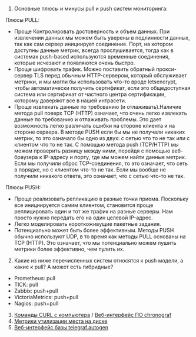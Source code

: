 1. Основные плюсы и минусы pull и push систем мониторинга: 

Плюсы PULL: 
 - Проще Контролировать достоверность и объем данных. При извлечении данных мы можем быть уверены в подлинности данных, так как сам сервер инициирует соединение. Порт, на котором доступны данные метрик, всегда прослушивается, тогда как в системах push-based используются временные соединения, которые исчезают и появляются очень быстро.
 - Проще шифровать трафик. Можно поставить обратный прокси-сервер TLS перед обычным HTTP-сервером, который обслуживает метрики, и мы могли бы использовать что-то вроде letsencrypt, чтобы автоматически получить сертификат, если это общедоступная система или сертификат от частного центра сертификации, которому доверяют все в нашей интрасети.
 - Проще извлекать данные по требованию (и отлаживать).Наличие метода pull поверх TCP (HTTP) означает, что очень легко извлекать данные по требованию и отлаживать проблемы. Это дает возможность легко различать ошибки на стороне клиента и на стороне сервера. В методе PUSH если бы мы не получали никаких метрик, то это означало бы одно из двух: с сетью что то не так или с клиентом что то не так. С помощью метода push (TCP/HTTP) мы можем проверить разницу между ними, перейдя с помощью веб-браузера к IP-адресу и порту, где мы можем найти данные метрик. Если мы получили сброс TCP-соединения, то это означает, что сеть в порядке, но с клиентом что-то не так. Если мы вообще не получили никакого ответа, это означает, что с сетью что-то не так.

Плюсы PUSH: 
 - Проще реализовать репликацию в разные точки приема. Поскольку все инициируется самим клиентом, становится проще реплицировать один и тот же трафик на разные серверы. Нам просто нужно передать его на один целевой IP-адрес.
 - Легко моделировать короткоживущие пакетные задания. 
 - Потенциально может быть более эффективным. Методы PUSH обычно используют UDP, в то время как методы PULL основаны на TCP (HTTP). Это означает, что мы потенциально можем пушить метрики более эффективно, чем пулить их.
2. Какие из ниже перечисленных систем относятся к push модели, а какие к pull? А может есть гибридные? 
 - Prometheus: pull
 - TICK: pull
 - Zabbix: push+pull
 - VictoriaMetrics: push+pull
 - Nagios: push+pull
3. [Команды CURL с компьютера](https://github.com/Kostromin-Mixa/10-monitoring-02-systems/blob/main/3%20задание.jpg) / [Веб-интерфейс ПО chronograf](https://github.com/Kostromin-Mixa/10-monitoring-02-systems/blob/main/3%20задание(2).jpg)
4. [Метрики утилизации места на диске](https://github.com/Kostromin-Mixa/10-monitoring-02-systems/blob/main/4%20задание.jpg)
5. [Веб-интерфейс базы telegraf.autogen](https://github.com/Kostromin-Mixa/10-monitoring-02-systems/blob/main/5%20задание.jpg)
